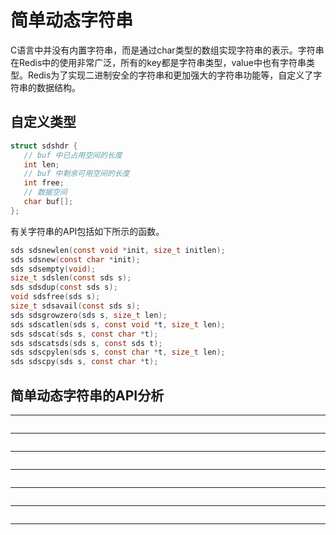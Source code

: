 # 简单动态字符串
C语言中并没有内置字符串，而是通过char类型的数组实现字符串的表示。字符串在Redis中的使用非常广泛，所有的key都是字符串类型，value中也有字符串类型。Redis为了实现二进制安全的字符串和更加强大的字符串功能等，自定义了字符串的数据结构。
## 自定义类型
 ```c
 struct sdshdr {
    // buf 中已占用空间的长度
    int len;
    // buf 中剩余可用空间的长度
    int free;
    // 数据空间
    char buf[];
};
 ```
 有关字符串的API包括如下所示的函数。
 ```c
 sds sdsnewlen(const void *init, size_t initlen);
sds sdsnew(const char *init);
sds sdsempty(void);
size_t sdslen(const sds s);
sds sdsdup(const sds s);
void sdsfree(sds s);
size_t sdsavail(const sds s);
sds sdsgrowzero(sds s, size_t len);
sds sdscatlen(sds s, const void *t, size_t len);
sds sdscat(sds s, const char *t);
sds sdscatsds(sds s, const sds t);
sds sdscpylen(sds s, const char *t, size_t len);
sds sdscpy(sds s, const char *t);
 ```
 ## 简单动态字符串的API分析
 ****
 ```c
 ```
 
  ****
 ```c
 ```
 
  ****
 ```c
 ```
 
  ****
 ```c
 ```
 
  ****
 ```c
 ```
 
  ****
 ```c
 ```
 
  ****
 ```c
 ```
 
